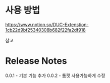 # 사용 방법

https://www.notion.so/DUC-Extenstion-1cb22d9bf25340308b682f22fa2df918

참고 

# Release Notes
0.0.1 - 기본 기능 추가
0.0.2 - 톰캣 사용가능하게 수정
